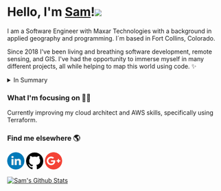 <h1>Hello, I'm <a href="https://samblake00.github.io/">Sam</a>!<img src="https://media.giphy.com/media/hvRJCLFzcasrR4ia7z/giphy.gif" width="30px"></h1>

I am a Software Engineer with Maxar Technologies with a background in applied geography and programming. I´m based in Fort Collins, Colorado.

Since 2018 I've been living and breathing software development, remote sensing, and GIS. I've had the opportunity to immerse myself in many different projects, all while helping to map this world using code. ✨

<details>
<summary>In Summary</summary>
<ul>
<li>Design and develop interactive web applications and APIs</li>
<li>Proficient in multiple programming languages including Python, Groovy, Java, and Shell with a strong track record of
designing and implementing complex software systems.</li>
<li>Apply machine learning and computer vision techniques to enhance the analysis of geographic and satellite data</li>
<li>Adept at translating user requirements into practical solutions, conducting comprehensive testing, and debugging to
deliver reliable and scalable software applications.</li>
</ul>
</details>

### What I'm focusing on 👨‍💻

Currently improving my cloud architect and AWS skills, specifically using Terraform.<br />

### Find me elsewhere 🌎

<a href="https://www.linkedin.com/in/samblake00/"><img src="./logos/linkedin.png" width="40" /></a>
<a href="https://github.com/samblake00"><img src="./logos/github-logo.png" width="40" /></a>
<a href="mailto:samuel.blake@ucdenver.edu​"><img src="./logos/google-plus.png" width="40" /></a>


[![Sam's Github Stats](https://github-readme-stats.vercel.app/api?username=samblake00&show_icons=true&count_private=true)](https://github.com/samblake00/github-readme-stats)

